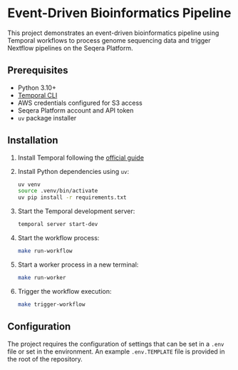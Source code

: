 # Event-Driven Bioinformatics Pipeline

This project demonstrates an event-driven bioinformatics pipeline using Temporal workflows to process genome sequencing data and trigger Nextflow pipelines on the Seqera Platform.

## Prerequisites

- Python 3.10+
- [Temporal CLI](https://learn.temporal.io/getting_started/python/dev_environment/)
- AWS credentials configured for S3 access
- Seqera Platform account and API token
- `uv` package installer

## Installation

1. Install Temporal following the [official guide](https://learn.temporal.io/getting_started/python/dev_environment/)

2. Install Python dependencies using `uv`:
   ```bash
   uv venv
   source .venv/bin/activate
   uv pip install -r requirements.txt
   ```

3. Start the Temporal development server:
   ```bash
   temporal server start-dev
   ```

4. Start the workflow process:
   ```bash
   make run-workflow
   ```

5. Start a worker process in a new terminal:
   ```bash
   make run-worker
   ```

6. Trigger the workflow execution:
   ```bash
   make trigger-workflow
   ```

## Configuration

The project requires the configuration of settings that can be set in a `.env` file or set in the environment.
An example `.env.TEMPLATE` file is provided in the root of the repository.
